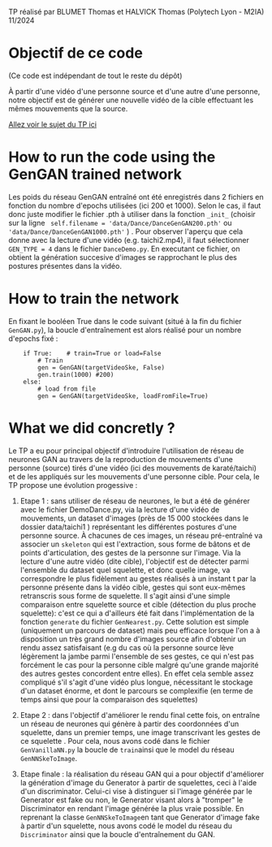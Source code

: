 
TP réalisé par BLUMET Thomas et HALVICK Thomas (Polytech Lyon - M2IA) 11/2024
# Objectif de ce code
(Ce code est indépendant de tout le reste du dépôt)

À partir d'une vidéo d'une personne source et d'une autre d'une personne, notre objectif est de générer une nouvelle vidéo de la cible effectuant les mêmes mouvements que la source. 

[Allez voir le sujet du TP ici](http://alexandre.meyer.pages.univ-lyon1.fr/m2-apprentissage-profond-image/am/tp_dance/)

# How to run the code using the GenGAN trained network

Les poids du réseau GenGAN entraîné ont été enregistrés dans 2 fichiers en fonction du nombre d'epochs utilisées (ici 200 et 1000). Selon le cas, il faut donc juste modifier le fichier .pth à utiliser dans la fonction ```_init_``` (choisir sur la ligne ``` self.filename = 'data/Dance/DanceGenGAN200.pth'``` ou ```'data/Dance/DanceGenGAN1000.pth'``` ) . Pour observer l'aperçu que cela donne avec la lecture d'une vidéo (e.g. taichi2.mp4), il faut sélectionner `GEN_TYPE = 4` dans le fichier `DanceDemo.py`. En executant ce fichier, on obtient la génération succesive d'images se rapprochant le plus des postures présentes dans la vidéo.

# How to train the network
En fixant le booléen True dans le code suivant (situé à la fin du fichier `GenGAN.py`), la boucle d'entraînement est alors réalisé pour un nombre d'epochs fixé :
``` 
    if True:    # train=True or load=False
        # Train
        gen = GenGAN(targetVideoSke, False)
        gen.train(1000) #200)
    else:
        # load from file 
        gen = GenGAN(targetVideoSke, loadFromFile=True)    
```

# What we did concretly ?
Le TP a eu pour principal objectif d'introduire l'utilisation de réseau de neurones GAN au travers de la reproduction de mouvements d'une personne (source) tirés d'une vidéo (ici des mouvements de karaté/taichi) et de les appliqués sur les mouvements d'une personne cible. Pour cela, le TP propose une évolution progessive :
1) Etape 1 : sans utiliser de réseau de neurones, le but a été de générer avec le fichier DemoDance.py, via la lecture d'une vidéo de mouvements, un dataset d'images (près de 15 000 stockées dans le dossier data/taichi1 ) représentant les différentes postures d'une personne source. À chacunes de ces images, un réseau pré-entraîné va associer un `skeleton` qui est l'extraction, sous forme de bâtons et de points d'articulation, des gestes de la personne sur l'image. Via la lecture d'une autre vidéo (dite cible), l'objectif est de détecter parmi l'ensemble du dataset quel squelette, et donc quelle image, va correspondre le plus fidèlement au gestes réalisés à un instant t par la personne présente dans la vidéo cible, gestes qui sont eux-mêmes retranscris sous forme de squelette. Il s'agit ainsi d'une simple comparaison entre squelette source et cible (détection du plus proche squelette): c'est ce qui a d'ailleurs été fait dans l'implémentation de la fonction `generate` du fichier `GenNearest.py`.
Cette solution est simple (uniquement un parcours de dataset) mais peu efficace lorsque l'on a à disposition un très grand nombre d'images source afin d'obtenir un rendu assez satisfaisant (e.g du cas où la personne source lève légèrement la jambe parmi l'ensemble de ses gestes, ce qui n'est pas forcément le cas pour la personne cible malgré qu'une grande majorité des autres gestes concordent entre elles). En effet cela semble assez compliqué s'il s'agit d'une vidéo plus longue, nécessitant le stockage d'un dataset énorme, et dont le parcours se complexifie (en terme de temps ainsi que pour la comparaison des squelettes)

2) Etape 2 : dans l'objectif d'améliorer le rendu final cette fois, on entraîne un réseau de neurones qui génère à partir des coordonnées d'un squelette, dans un premier temps, une image transcrivant les gestes de ce squelette . Pour cela, nous avons codé dans le fichier `GenVanillaNN.py` la boucle de `train`ainsi que le model du réseau `GenNNSkeToImage`.

3) Etape finale : la réalisation du réseau GAN qui a pour objectif d'améliorer la génération d'image du Generator à partir de squelettes, ceci à l'aide d'un discriminator. Celui-ci vise à distinguer si l'image générée par le Generator est fake ou non, le Generator visant alors à "tromper" le Discriminator en rendant l'image générée la plus vraie possible. En reprenant la classe `GenNNSkeToImage`en tant que Generator d'image fake à partir d'un squelette, nous avons codé le model du réseau du ` Discriminator` ainsi que la boucle d'entraînement du GAN.
